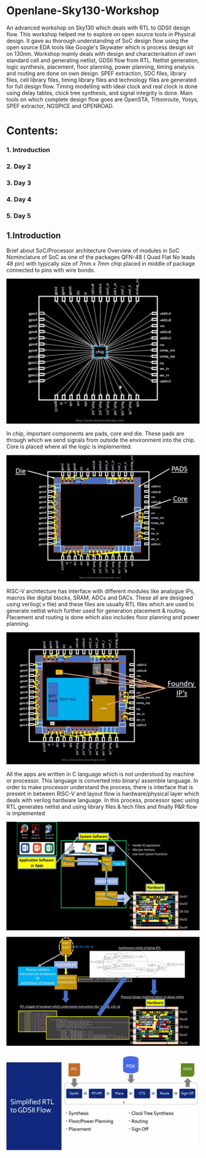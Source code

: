 # Openlane-Sky130-Workshop
An advanced workshop on Sky130 which deals with RTL to GDSII design flow. This workshop helped me to explore on open source tools in Physical design. It gave au thorough understanding of SoC design flow using the open source EDA tools like Google's Skywater which is process design kit on 130nm. Workshop mainly deals with design and characterisation of own standard cell and generating netlist, GDSII flow from RTL. Netlist generation, logic synthesis, placement, floor planning, power planning, timing analysis and routing are done on own design. SPEF extraction, SDC files, library files, cell library files, timing library files and technology files are generated for full design flow. Timing modelling with ideal clock and real clock is done using delay tables, clock tree synthesis,  and signal integrity  is done. Main tools on which complete design flow goes are  OpenSTA, Tritonroute, Yosys, SPEF extractor, NGSPICE and OPENROAD. 

   # Contents:
   ### 1. Introduction
   ### 2. Day 2
   ### 3. Day 3
   ### 4. Day 4
   ### 5. Day 5


   ## 1.Introduction
   Brief about SoC/Processor architecture
   Overview of modules in SoC
   Nominclature of SoC as one of the packages QFN-48 ( Quad Flat No leads 48 pin) with typically size of 7mm x 7mm chip placed in middle of package connected to pins with wire bonds.
 
 ![](Snippets/2CHIP.bmp)
 
   In chip, important components are pads, core and die. These pads are through which we send signals from outside the environment into the chip. Core is placed where all the logic is implemented.
   
![](Snippets/3core.bmp)

   
   RISC-V architecture has interface with different modules like analogue IPs, macros like digital blocks, SRAM, ADCs and DACs. These all are designed using verilog(.v file) and these files are usually RTL files which are used to generate netlist which further used for generation placement & routing. Placement and routing is done which also includes floor planning and power planning.
   
  ![](Snippets/4risc-v.bmp)
  
  All the apps are written in C language which is not understood by machine or processor. This language is converted into binary/ assemble language. In order to make processor understand the process, there is interface that is present in between RISC-V and layout flow is hardware/physical layer which deals with verilog hardware language. In this process, processor spec using RTL generates netlist and using library files & tech files and finally P&R flow is implemented
  
 ![](Snippets/6software.jpg)
 
 ![Assembler ->  Hardware RTL -> Netlist -> P & R layout ](Snippets/7HARDWAREDESCR.jpg)
 
 ![DESIGN FLOW](Snippets/9RTL2GDSII.jpg)
 
 


